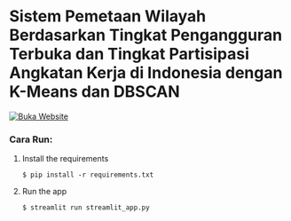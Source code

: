 # Sistem Pemetaan Wilayah Berdasarkan Tingkat Pengangguran Terbuka dan Tingkat Partisipasi Angkatan Kerja di Indonesia dengan K-Means dan DBSCAN

[![Buka Website](https://static.streamlit.io/badges/streamlit_badge_black_white.svg)](https://clustering-tpt-tpak.streamlit.app/)

### Cara Run:
1. Install the requirements

   ```
   $ pip install -r requirements.txt
   ```

2. Run the app

   ```
   $ streamlit run streamlit_app.py
   ```
